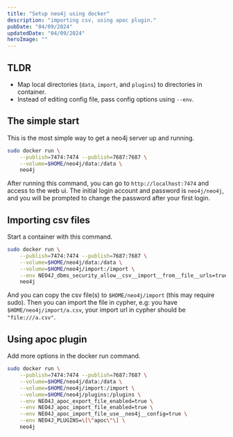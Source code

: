 ```yaml
---
title: "Setup neo4j using docker"
description: "importing csv, using apoc plugin."
pubDate: "04/09/2024"
updatedDate: "04/09/2024"
heroImage: ""
---
```


## TLDR

- Map local directories (`data`, `import`, and `plugins`) to directories in container.
- Instead of editing config file, pass config options using `--env`.

## The simple start

This is the most simple way to get a neo4j server up and running.

```sh
sudo docker run \
    --publish=7474:7474 --publish=7687:7687 \
    --volume=$HOME/neo4j/data:/data \
    neo4j
```

After running this command, you can go to `http://localhost:7474` and access to the web ui.
The initial login account and password is `neo4j/neo4j`,
and you will be prompted to change the password after your first login.

## Importing csv files

Start a container with this command.

```sh
sudo docker run \
    --publish=7474:7474 --publish=7687:7687 \
    --volume=$HOME/neo4j/data:/data \
    --volume=$HOME/neo4j/import:/import \
    --env NEO4J_dbms_security_allow__csv__import__from__file__urls=true \
    neo4j
```

And you can copy the csv file(s) to `$HOME/neo4j/import` (this may require sudo).
Then you can import the file in cypher, e.g: you have `$HOME/neo4j/import/a.csv`,
your import url in cypher should be `"file:///a.csv"`.

## Using apoc plugin

Add more options in the docker run command.

```sh
sudo docker run \
    --publish=7474:7474 --publish=7687:7687 \
    --volume=$HOME/neo4j/data:/data \
    --volume=$HOME/neo4j/import:/import \
    --volume=$HOME/neo4j/plugins:/plugins \
    --env NEO4J_apoc_export_file_enabled=true \
    --env NEO4J_apoc_import_file_enabled=true \
    --env NEO4J_apoc_import_file_use__neo4j__config=true \
    --env NEO4J_PLUGINS=\[\"apoc\"\] \
    neo4j
```
